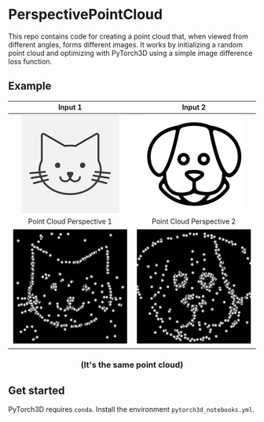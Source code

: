 # PerspectivePointCloud

This repo contains code for creating a point cloud that, when viewed from different angles, forms different images. It works by initializing a random point cloud and optimizing with PyTorch3D using a simple image difference loss function.

## Example

| Input 1 | Input 2 |
|  :---:  |  :---:  |
| ![Cat Drawing](/images/cat_face_line_drawing.jpeg?raw=true "Cat Drawing") | ![Dog Drawing](/images/dog_face.jpeg?raw=true "Dog Drawing") |
| Point Cloud Perspective 1  |  Point Cloud Perspective 2 |
| ![Cat Point Cloud](/images/cat_point_cloud.png?raw=true "Cat Point Cloud") | ![Dog Point Cloud](/images/dog_point_cloud.png?raw=true "Dog Point Cloud") | 

<h3 align="center">(It's the same point cloud)</h3>

## Get started

PyTorch3D requires `conda`. Install the environment `pytorch3d_notebooks.yml`.
